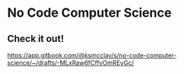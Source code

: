 # No Code Computer Science

## Check it out!
https://app.gitbook.com/@ksmcclay/s/no-code-computer-science/~/drafts/-MLxRaw6fCffvOmREyGc/
